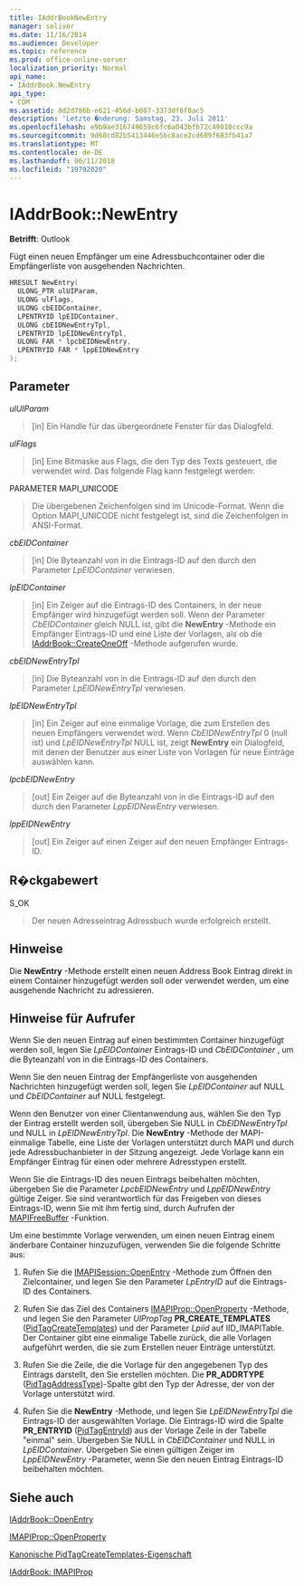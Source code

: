 ```yaml
---
title: IAddrBookNewEntry
manager: soliver
ms.date: 11/16/2014
ms.audience: Developer
ms.topic: reference
ms.prod: office-online-server
localization_priority: Normal
api_name:
- IAddrBook.NewEntry
api_type:
- COM
ms.assetid: 8d2d786b-e621-456d-b087-3373df6f8ac5
description: 'Letzte �nderung: Samstag, 23. Juli 2011'
ms.openlocfilehash: e9b9ae316749659c6fc6a043bfb72c49010ccc9a
ms.sourcegitcommit: 9d60cd82b5413446e5bc8ace2cd689f683fb41a7
ms.translationtype: MT
ms.contentlocale: de-DE
ms.lasthandoff: 06/11/2018
ms.locfileid: "19792020"
---
```

# <a name="iaddrbooknewentry"></a>IAddrBook::NewEntry

  
  
**Betrifft**: Outlook 
  
Fügt einen neuen Empfänger um eine Adressbuchcontainer oder die Empfängerliste von ausgehenden Nachrichten.
  
```cpp
HRESULT NewEntry(
  ULONG_PTR ulUIParam,
  ULONG ulFlags,
  ULONG cbEIDContainer,
  LPENTRYID lpEIDContainer,
  ULONG cbEIDNewEntryTpl,
  LPENTRYID lpEIDNewEntryTpl,
  ULONG FAR * lpcbEIDNewEntry,
  LPENTRYID FAR * lppEIDNewEntry
);
```

## <a name="parameters"></a>Parameter

 _ulUIParam_
  
> [in] Ein Handle für das übergeordnete Fenster für das Dialogfeld.
    
 _ulFlags_
  
> [in] Eine Bitmaske aus Flags, die den Typ des Texts gesteuert, die verwendet wird. Das folgende Flag kann festgelegt werden:
    
PARAMETER MAPI_UNICODE 
  
> Die übergebenen Zeichenfolgen sind im Unicode-Format. Wenn die Option MAPI_UNICODE nicht festgelegt ist, sind die Zeichenfolgen in ANSI-Format.
    
 _cbEIDContainer_
  
> [in] Die Byteanzahl von in die Eintrags-ID auf den durch den Parameter _LpEIDContainer_ verwiesen. 
    
 _lpEIDContainer_
  
> [in] Ein Zeiger auf die Eintrags-ID des Containers, in der neue Empfänger wird hinzugefügt werden soll. Wenn der Parameter _CbEIDContainer_ gleich NULL ist, gibt die **NewEntry** -Methode ein Empfänger Eintrags-ID und eine Liste der Vorlagen, als ob die [IAddrBook::CreateOneOff](iaddrbook-createoneoff.md) -Methode aufgerufen wurde. 
    
 _cbEIDNewEntryTpl_
  
> [in] Die Byteanzahl von in die Eintrags-ID auf den durch den Parameter _LpEIDNewEntryTpl_ verwiesen. 
    
 _lpEIDNewEntryTpl_
  
> [in] Ein Zeiger auf eine einmalige Vorlage, die zum Erstellen des neuen Empfängers verwendet wird. Wenn _CbEIDNewEntryTpl_ 0 (null ist) und _LpEIDNewEntryTpl_ NULL ist, zeigt **NewEntry** ein Dialogfeld, mit denen der Benutzer aus einer Liste von Vorlagen für neue Einträge auswählen kann. 
    
 _lpcbEIDNewEntry_
  
> [out] Ein Zeiger auf die Byteanzahl von in die Eintrags-ID auf den durch den Parameter _LppEIDNewEntry_ verwiesen. 
    
 _lppEIDNewEntry_
  
> [out] Ein Zeiger auf einen Zeiger auf den neuen Empfänger Eintrags-ID.
    
## <a name="return-value"></a>R�ckgabewert

S_OK 
  
> Der neuen Adresseintrag Adressbuch wurde erfolgreich erstellt.
    
## <a name="remarks"></a>Hinweise

Die **NewEntry** -Methode erstellt einen neuen Address Book Eintrag direkt in einem Container hinzugefügt werden soll oder verwendet werden, um eine ausgehende Nachricht zu adressieren. 
  
## <a name="notes-to-callers"></a>Hinweise für Aufrufer

Wenn Sie den neuen Eintrag auf einen bestimmten Container hinzugefügt werden soll, legen Sie _LpEIDContainer_ Eintrags-ID und _CbEIDContainer_ , um die Byteanzahl von in die Eintrags-ID des Containers. 
  
Wenn Sie den neuen Eintrag der Empfängerliste von ausgehenden Nachrichten hinzugefügt werden soll, legen Sie _LpEIDContainer_ auf NULL und _CbEIDContainer_ auf NULL festgelegt. 
  
Wenn den Benutzer von einer Clientanwendung aus, wählen Sie den Typ der Eintrag erstellt werden soll, übergeben Sie NULL in _CbEIDNewEntryTpl_ und NULL in _LpEIDNewEntryTpl_. Die **NewEntry** -Methode der MAPI-einmalige Tabelle, eine Liste der Vorlagen unterstützt durch MAPI und durch jede Adressbuchanbieter in der Sitzung angezeigt. Jede Vorlage kann ein Empfänger Eintrag für einen oder mehrere Adresstypen erstellt. 
  
Wenn Sie die Eintrags-ID des neuen Eintrags beibehalten möchten, übergeben Sie die Parameter _LpcbEIDNewEntry_ und _LppEIDNewEntry_ gültige Zeiger. Sie sind verantwortlich für das Freigeben von dieses Eintrags-ID, wenn Sie mit ihm fertig sind, durch Aufrufen der [MAPIFreeBuffer](mapifreebuffer.md) -Funktion. 
  
Um eine bestimmte Vorlage verwenden, um einen neuen Eintrag einem änderbare Container hinzuzufügen, verwenden Sie die folgende Schritte aus:
  
1. Rufen Sie die [IMAPISession::OpenEntry](imapisession-openentry.md) -Methode zum Öffnen den Zielcontainer, und legen Sie den Parameter _LpEntryID_ auf die Eintrags-ID des Containers. 
    
2. Rufen Sie das Ziel des Containers [IMAPIProp::OpenProperty](imapiprop-openproperty.md) -Methode, und legen Sie den Parameter _UlPropTag_ **PR_CREATE_TEMPLATES** ([PidTagCreateTemplates](pidtagcreatetemplates-canonical-property.md)) und der Parameter _Lpiid_ auf IID_IMAPITable. Der Container gibt eine einmalige Tabelle zurück, die alle Vorlagen aufgeführt werden, die sie zum Erstellen neuer Einträge unterstützt. 
    
3. Rufen Sie die Zeile, die die Vorlage für den angegebenen Typ des Eintrags darstellt, den Sie erstellen möchten. Die **PR_ADDRTYPE** ([PidTagAddressType](pidtagaddresstype-canonical-property.md))-Spalte gibt den Typ der Adresse, der von der Vorlage unterstützt wird.
    
4. Rufen Sie die **NewEntry** -Methode, und legen Sie _LpEIDNewEntryTpl_ die Eintrags-ID der ausgewählten Vorlage. Die Eintrags-ID wird die Spalte **PR_ENTRYID** ([PidTagEntryId](pidtagentryid-canonical-property.md)) aus der Vorlage Zeile in der Tabelle "einmal" sein. Übergeben Sie NULL in _CbEIDContainer_ und NULL in _LpEIDContainer_. Übergeben Sie einen gültigen Zeiger im _LppEIDNewEntry_ -Parameter, wenn Sie den neuen Eintrag Eintrags-ID beibehalten möchten. 
    
## <a name="see-also"></a>Siehe auch



[IAddrBook::OpenEntry](iaddrbook-openentry.md)
  
[IMAPIProp::OpenProperty](imapiprop-openproperty.md)
  
[Kanonische PidTagCreateTemplates-Eigenschaft](pidtagcreatetemplates-canonical-property.md)
  
[IAddrBook: IMAPIProp](iaddrbookimapiprop.md)

